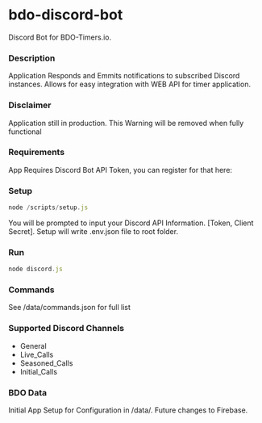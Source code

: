# bdo-discord-bot
Discord Bot for BDO-Timers.io.

### Description
Application Responds and Emmits notifications to subscribed Discord instances.
Allows for easy integration with WEB API for timer application.

### Disclaimer
Application still in production. This Warning will be removed when fully functional

### Requirements
App Requires Discord Bot API Token, you can register for that here:

### Setup
```javascript
node /scripts/setup.js
```

You will be prompted to input your Discord API Information. [Token, Client Secret].
Setup will write .env.json file to root folder.

### Run
```javascript
node discord.js
```
### Commands
See /data/commands.json for full list

### Supported Discord Channels
* General
* Live_Calls
* Seasoned_Calls
* Initial_Calls


### BDO Data
Initial App Setup for Configuration in /data/. Future changes to Firebase.

